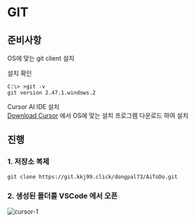 # GIT

<primary-label ref="author"/>
<secondary-label ref="2025"/>
<secondary-label ref="writing"/>

## 준비사항

OS에 맞는 git client 설치

설치 확인

```shell
C:\> >git -v
git version 2.47.1.windows.2
```

Cursor AI IDE 설치   
[Download Cursor](https://www.cursor.com/downloads) 에서 OS에 맞는 설치 프로그램 다운로드 하여 설치

## 진행

### 1. 저장소 복제

```shell
git clone https://git.kkj99.click/dongpal73/AiToDo.git
```

### 2. 생성된 폴더를 VSCode 에서 오픈
![cursor-1](cursor-1.png)

